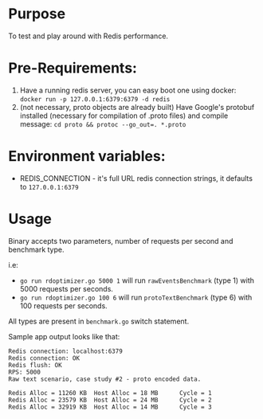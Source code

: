 # Purpose
To test and play around with Redis performance.

# Pre-Requirements:
1.  Have a running redis server, you can easy boot one using docker: `docker run -p 127.0.0.1:6379:6379 -d redis`
2.  (not necessary, proto objects are already built) Have Google's protobuf installed (necessary for compilation of .proto files) and compile message: `cd proto && protoc --go_out=. *.proto`

# Environment variables:
- REDIS_CONNECTION - it's full URL redis connection strings, it defaults to `127.0.0.1:6379`

# Usage
Binary accepts two parameters, number of requests per second and benchmark type.

i.e:
- `go run rdoptimizer.go 5000 1` will run `rawEventsBenchmark` (type 1) with 5000 requests per seconds.
- `go run rdoptimizer.go 100 6` will run `protoTextBenchmark` (type 6) with 100 requests per seconds.

All types are present in `benchmark.go` switch statement.

Sample app output looks like that:
```
Redis connection: localhost:6379
Redis connection: OK
Redis flush: OK
RPS: 5000
Raw text scenario, case study #2 - proto encoded data.

Redis Alloc = 11260 KB  Host Alloc = 18 MB      Cycle = 1
Redis Alloc = 23579 KB  Host Alloc = 24 MB      Cycle = 2
Redis Alloc = 32919 KB  Host Alloc = 14 MB      Cycle = 3
```